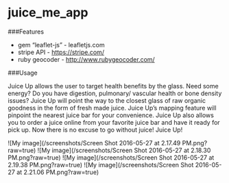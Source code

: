 # juice_me_app

###Features
 * gem “leaflet-js” - leafletjs.com
 * stripe API - https://stripe.com/
 * ruby geocoder - http://www.rubygeocoder.com/

###Usage

Juice Up allows the user to target health benefits by the glass. Need some energy? Do you have digestion, pulmonary/ vascular health or bone density issues? Juice Up will point the way to the closest glass of raw organic goodness in the form of fresh made juice. Juice Up’s mapping feature will pinpoint the nearest juice bar for your  convenience. Juice Up also allows you to order a juice online from your favorite juice bar and have it ready for pick up. Now there is no excuse to go without juice! Juice Up! 

![My image](/screenshots/Screen Shot 2016-05-27 at 2.17.49 PM.png?raw=true)
![My image](/screenshots/Screen Shot 2016-05-27 at 2.18.30 PM.png?raw=true)
![My image](/screenshots/Screen Shot 2016-05-27 at 2.19.38 PM.png?raw=true)
![My image](/screenshots/Screen Shot 2016-05-27 at 2.21.06 PM.png?raw=true)
